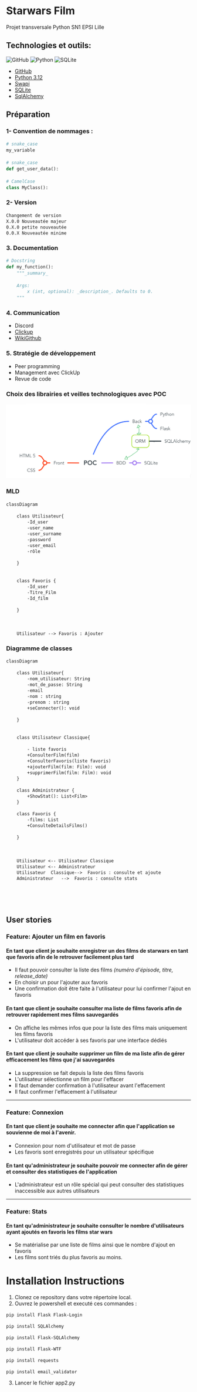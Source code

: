 # Starwars Film
Projet transversale Python 
SN1 EPSI Lille

## Technologies et outils:
![GitHub](https://img.shields.io/badge/github-%23121011.svg?style=for-the-badge&logo=github&logoColor=white)
![Python](https://img.shields.io/badge/python-3670A0?style=for-the-badge&logo=python&logoColor=ffdd54)
![SQLite](https://img.shields.io/badge/sqlite-%2307405e.svg?style=for-the-badge&logo=sqlite&logoColor=white)

- [GitHub](https://github.com/alexkjzz/PythonTP)
- [Python 3.12](https://docs.python.org/3.12/)
- [Swapi](https://swapi.dev/)
- [SQLite](https://swapi.dev/)
- [SqlAlchemy](https://www.sqlalchemy.org/)

## Préparation
### 1- Convention de nommages : 
```py
# snake_case
my_variable

# snake_case
def get_user_data():

# CamelCase
class MyClass():
```

### 2- Version

```
Changement de version
X.0.0 Nouveautée majeur
0.X.0 petite nouveautée 
0.0.X Nouveautée minime
```

### 3. Documentation
```py
# Docstring 
def my_function():
    """_summary_

    Args:
        x (int, optional): _description_. Defaults to 0.
    """
```

### 4. Communication
- Discord
- [Clickup](https://sharing.clickup.com/9015532609/l/h/8cnw721-375/51e4cf6ce2b9993)
- [WikiGithub](https://github.com/alexkjzz/PythonTP)


### 5. Stratégie de développement
- Peer programming
- Management avec ClickUp
- Revue de code


### Choix des librairies et veilles technologiques avec POC 

![Texte alternatif](/IMAGES/POC.png "Titre de l'image")

### MLD

````mermaid
classDiagram
  
    class Utilisateur{
        -Id_user
        -user_name
        -user_surname
        -password
        -user_email
        -rôle

    }


    class Favoris {
        -Id_user
        -Titre_Film
        -Id_film
       
    }

   

    Utilisateur --> Favoris : Ajouter

````

### Diagramme de classes

```mermaid
classDiagram
  
    class Utilisateur{
        -nom_utilisateur: String
        -mot_de_passe: String
        -email
        -nom : string
        -prenom : string
        +seConnecter(): void

    }


    class Utilisateur Classique{
        
        - liste favoris
        +ConsulterFilm(film)
        +ConsulterFavoris(liste favoris)
        +ajouterFilm(film: Film): void
        +supprimerFilm(film: Film): void
    }

    class Administrateur {
        +ShowStat(): List<Film>
    }

    class Favoris {
        -films: List
        +ConsulteDetailsFilms()
       
    }

   

    Utilisateur <-- Utilisateur Classique
    Utilisateur <-- Administrateur 
    Utilisateur  Classique-->  Favoris : consulte et ajoute
    Administrateur   -->  Favoris : consulte stats
    
    



```

## User stories
### Feature: Ajouter un film en favoris

#### En tant que client je souhaite enregistrer un des films de starwars en tant que favoris afin de le retrouver facilement plus tard
- Il faut pouvoir consulter la liste des films *(numéro d'épisode, titre, release_date)*
- En choisir un pour l'ajouter aux favoris
- Une confirmation doit être faite à l'utilisateur pour lui confirmer l'ajout en favoris

#### En tant que client je souhaite consulter ma liste de films favoris afin de retrouver rapidement mes films sauvegardés
- On affiche les mêmes infos que pour la liste des films mais uniquement les films favoris
- L'utilisateur doit accéder à ses favoris par une interface dédiés

#### En tant que client je souhaite supprimer un film de ma liste afin de gérer efficacement les films que j'ai sauvegardés
- La suppression se fait depuis la liste des films favoris
- L'utilisateur sélectionne un film pour l'effacer
- Il faut demander confirmation à l'utilisateur avant l'effacement
- Il faut confirmer l'effacement à l'utilisateur


----------
### Feature: Connexion 
#### En tant que client je souhaite me connecter afin que l'application se souvienne de moi à l'avenir.
- Connexion pour nom d'utilisateur et mot de passe
- Les favoris sont enregistrés pour un utilisateur spécifique

#### En tant qu'administrateur je souhaite pouvoir me connecter afin de gérer et consulter des statistiques de l'application
- L'administrateur est un rôle spécial qui peut consulter des statistiques inaccessible aux autres utilisateurs

----------
### Feature: Stats
#### En tant qu'administrateur je souhaite consulter le nombre d'utilisateurs ayant ajoutés en favoris les films star wars
- Se matérialise par une liste de films ainsi que le nombre d'ajout en favoris
- Les films sont triés du plus favoris au moins.



# Installation Instructions

1. Clonez ce repository dans votre répertoire local.
2. Ouvrez le powershell et executé ces commandes :

```bash
pip install Flask Flask-Login 
```
```bash
pip install SQLAlchemy
```
```bash
pip install Flask-SQLAlchemy
```
```bash
pip install Flask-WTF
```
```bash
pip install requests
```
```bash
pip install email_validator
```
3. Lancer le fichier app2.py